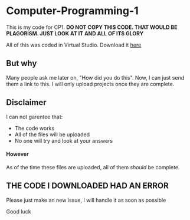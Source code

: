 # Computer-Programming-1
This is my code for CP1. **DO NOT COPY THIS CODE. THAT WOULD BE PLAGORISM. JUST LOOK AT IT AND ALL OF ITS GLORY**

All of this was coded in Virtual Studio. Download it [here](https://www.visualstudio.com/post-download-vs?sku=community&clcid=0x409&downloadrename=true#) 
## But why
Many people ask me later on, "How did you do this". Now, I can just send them a link to this. I will only upload projects once they are complete.
## Disclaimer
I can not garentee that:
- The code works
- All of the files will be uploaded
- No one will try and look at your answers

#### However
As of the time these files are uploaded, all of them *should* be complete.

## **THE CODE I DOWNLOADED HAD AN ERROR**
Please just make an new issue, I will handle it as soon as possible


Good luck
